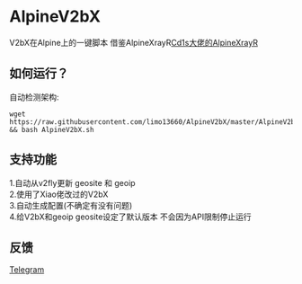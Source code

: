 
# AlpineV2bX
V2bX在Alpine上的一键脚本
借鉴AlpineXrayR[Cd1s大佬的AlpineXrayR](https://github.com/Cd1s/alpineXrayR)
## 如何运行？
自动检测架构:
```shell
wget https://raw.githubusercontent.com/limo13660/AlpineV2bX/master/AlpineV2bX.sh && bash AlpineV2bX.sh
```
## 支持功能
1.自动从v2fly更新 geosite 和 geoip   
2.使用了Xiao佬改过的V2bX    
3.自动生成配置(不确定有没有问题)   
4.给V2bX和geoip geosite设定了默认版本 不会因为API限制停止运行  
## 反馈
[Telegram](https://t.me/yuwansama)
